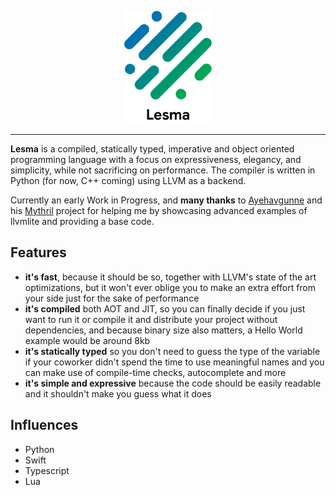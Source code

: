 <p align="center">
<img src="img/logo.png" height="180px" alt="Lesma Programming Language" title="Lesma Programming Language">
</p>

___
**Lesma** is a compiled, statically typed, imperative and object oriented programming language with a focus on expressiveness, elegancy, and simplicity, while not sacrificing on performance. The compiler is written in Python (for now, C++ coming) using LLVM as a backend.

Currently an early Work in Progress, and **many thanks** to [Ayehavgunne](https://github.com/Ayehavgunne) and his [Mythril](https://github.com/Ayehavgunne/Mythril) project for helping me by showcasing advanced examples of llvmlite and providing a base code.

## Features
- **it's fast**, because it should be so, together with LLVM's state of the art optimizations, but it won't ever oblige you to make an extra effort from your side just for the sake of performance
- **it's compiled** both AOT and JIT, so you can finally decide if you just want to run it or compile it and distribute your project without dependencies, and because binary size also matters, a Hello World example would be around 8kb
- **it's statically typed** so you don't need to guess the type of the variable if your coworker didn't spend the time to use meaningful names and you can make use of compile-time checks, autocomplete and more
- **it's simple and expressive** because the code should be easily readable and it shouldn't make you guess what it does

## Influences
- Python
- Swift
- Typescript
- Lua
